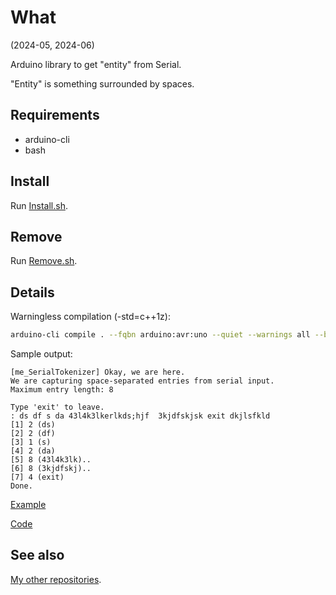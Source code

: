 # What

(2024-05, 2024-06)

Arduino library to get "entity" from Serial.

"Entity" is something surrounded by spaces.

## Requirements

  * arduino-cli
  * bash


## Install

Run [Install.sh](Install.sh).


## Remove

Run [Remove.sh](Remove.sh).


## Details

Warningless compilation (-std=c++1z):

```bash
arduino-cli compile . --fqbn arduino:avr:uno --quiet --warnings all --build-property compiler.cpp.extra_flags="-std=c++1z"
```

Sample output:

```
[me_SerialTokenizer] Okay, we are here.
We are capturing space-separated entries from serial input.
Maximum entry length: 8

Type 'exit' to leave.
: ds df s da 43l4k3lkerlkds;hjf  3kjdfskjsk exit dkjlsfkld
[1] 2 (ds)
[2] 2 (df)
[3] 1 (s)
[4] 2 (da)
[5] 8 (43l4k3lk)..
[6] 8 (3kjdfskj)..
[7] 4 (exit)
Done.
```

[Example](examples/me_SerialTokenizer/me_SerialTokenizer.ino)

[Code](src/me_SerialTokenizer.cpp)


## See also

[My other repositories](https://github.com/martin-eden/contents).
